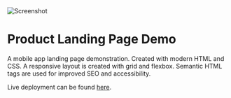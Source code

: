 <img src="https://res.cloudinary.com/df5cy5c76/image/upload/v1645122937/phonePortrait_lvctlu.png" title="Screenshot" />

# Product Landing Page Demo

A mobile app landing page demonstration. Created with modern HTML and CSS. A responsive layout is created with grid and flexbox. Semantic HTML tags are used for improved SEO and accessibility.

Live deployment can be found <a href="https://crypto-market-sim.netlify.app/" alt="Live Deployment">here</a>.
